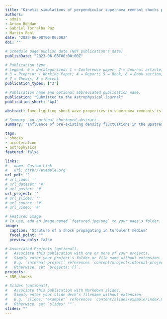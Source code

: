 ```yaml
---
title: "Kinetic simulations of perpendicular supernova remnant shocks propagating in turbulent medium"
authors:
- admin
- Artem Bohdan
- Gabriel Torralba Paz
- Martin Pohl
date: "2023-06-08T00:00:00Z"
doi: ""

# Schedule page publish date (NOT publication's date).
publishDate: "2023-06-08T00:00:00Z"

# Publication type.
# Legend: 0 = Uncategorized; 1 = Conference paper; 2 = Journal article;
# 3 = Preprint / Working Paper; 4 = Report; 5 = Book; 6 = Book section;
# 7 = Thesis; 8 = Patent
publication_types: ["3"]

# Publication name and optional abbreviated publication name.
publication: "Submitted to the Astrophysical Journal"
publication_short: "ApJ"

abstract: Investigating shock wave properties in supernova remnants is important for understanding the origin and acceleration of cosmic rays. For Diffusive Shock Acceleration electrons must have a highly suprathermal energy, implying a need for very efficient pre-acceleration. Most published studies consider shocks propagating through homogeneous plasma, which is an unrealistic assumption for astrophysical environments. Using 2D3V particle-in-cell simulations, we investigate electron acceleration and heating processes at non-relativistic high-Mach-number shocks in electron-ion plasma with a turbulent upstream medium. For this purpose slabs of plasma with compressive turbulence are separately simulated and then inserted into shock simulations, which requires matching of plasma slabs at the interface. Using a novel technique of matching electromagnetic fields and currents, we perform simulations of perpendicular shocks setting different intensities of density fluctuations below 10% in the upstream. We explore the impact of the fluctuations on electron heating, the dynamics of upstream electrons, and the driving of plasma instabilities. Our results indicate that while the presence of the turbulence enhances variations in the upstream magnetic field, their levels remain too low to influence significantly the behaviour of electrons at perpendicular shocks.

# Summary. An optional shortened abstract.
summary: "Influence of pre-existing density fluctuations in the upstream on physics of perpendicular SNR shocks: shock properties, modification of instabilities, change of electron dynamics."

tags:
- shocks
- acceleration
- astrophysics
featured: false

links:
# - name: Custom Link
#   url: http://example.org
url_pdf: ''
# url_code: ''
# url_dataset: '#'
# url_poster: '#'
url_project: ''
# url_slides: ''
# url_source: '#'
# url_video: '#'

# Featured image
# To use, add an image named `featured.jpg/png` to your page's folder. 
image:
  caption: 'Struture of a shock propagating in turbulent medium'
  focal_point: ""
  preview_only: false

# Associated Projects (optional).
#   Associate this publication with one or more of your projects.
#   Simply enter your project's folder or file name without extension.
#   E.g. `internal-project` references `content/project/internal-project/index.md`.
#   Otherwise, set `projects: []`.
projects:
- SNR_shocks

# Slides (optional).
#   Associate this publication with Markdown slides.
#   Simply enter your slide deck's filename without extension.
#   E.g. `slides: "example"` references `content/slides/example/index.md`.
#   Otherwise, set `slides: ""`.
slides: ""
---
```


<!-- {{% callout note %}}
Create your slides in Markdown - click the *Slides* button to check out the example.
{{% /callout %}}

Supplementary notes can be added here, including [code, math, and images](https://wowchemy.com/docs/writing-markdown-latex/). -->

